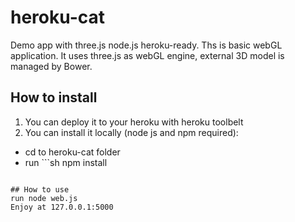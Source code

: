 heroku-cat
==========

Demo app with three.js node.js heroku-ready.
Ths is basic webGL application. It uses three.js as webGL engine, external 3D model is managed by Bower.

## How to install

1. You can deploy it to your heroku with heroku toolbelt
2. You can install it locally (node js and npm required):
- cd to heroku-cat folder
- run ```sh
npm install
```

## How to use
run node web.js
Enjoy at 127.0.0.1:5000
